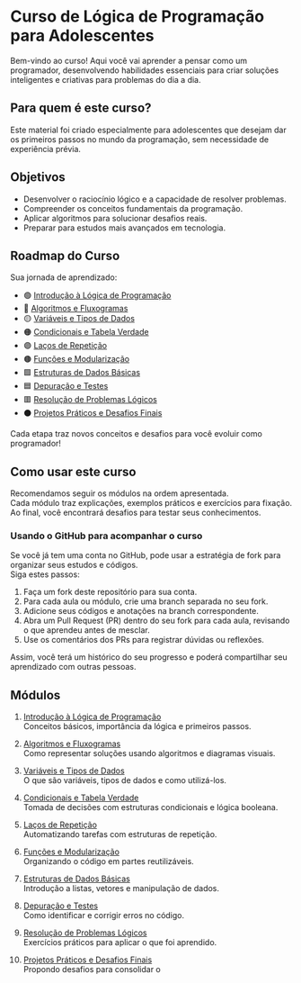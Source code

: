 # Curso de Lógica de Programação para Adolescentes

Bem-vindo ao curso! Aqui você vai aprender a pensar como um programador, desenvolvendo habilidades essenciais para criar soluções inteligentes e criativas para problemas do dia a dia.

## Para quem é este curso?

Este material foi criado especialmente para adolescentes que desejam dar os primeiros passos no mundo da programação, sem necessidade de experiência prévia.

## Objetivos

- Desenvolver o raciocínio lógico e a capacidade de resolver problemas.
- Compreender os conceitos fundamentais da programação.
- Aplicar algoritmos para solucionar desafios reais.
- Preparar para estudos mais avançados em tecnologia.

## Roadmap do Curso

Sua jornada de aprendizado:

- 🟢 [Introdução à Lógica de Programação](./modulo-01-introducao/README.md)
- 🔵 [Algoritmos e Fluxogramas](./modulo-02-algoritmos-fluxogramas/README.md)
- 🟡 [Variáveis e Tipos de Dados](./modulo-03-variaveis-tipos/README.md)
- 🟠 [Condicionais e Tabela Verdade](./modulo-04-condicionais-tabela-verdade/README.md)
- 🟣 [Laços de Repetição](./modulo-05-lacos-repeticao/README.md)
- 🟤 [Funções e Modularização](./modulo-06-funcoes-modularizacao/README.md)
- 🟩 [Estruturas de Dados Básicas](./modulo-07-estruturas-dados/README.md)
- 🟦 [Depuração e Testes](./modulo-08-depuracao-testes/README.md)
- 🟥 [Resolução de Problemas Lógicos](./modulo-09-problemas-logicos/README.md)
- ⚫ [Projetos Práticos e Desafios Finais](./modulo-10-projetos-desafios/README.md)

Cada etapa traz novos conceitos e desafios para você evoluir como programador!

## Como usar este curso

Recomendamos seguir os módulos na ordem apresentada.  
Cada módulo traz explicações, exemplos práticos e exercícios para fixação.  
Ao final, você encontrará desafios para testar seus conhecimentos.

### Usando o GitHub para acompanhar o curso

Se você já tem uma conta no GitHub, pode usar a estratégia de fork para organizar seus estudos e códigos.  
Siga estes passos:

1. Faça um fork deste repositório para sua conta.
2. Para cada aula ou módulo, crie uma branch separada no seu fork.
3. Adicione seus códigos e anotações na branch correspondente.
4. Abra um Pull Request (PR) dentro do seu fork para cada aula, revisando o que aprendeu antes de mesclar.
5. Use os comentários dos PRs para registrar dúvidas ou reflexões.

Assim, você terá um histórico do seu progresso e poderá compartilhar seu aprendizado com outras pessoas.

## Módulos

1. [Introdução à Lógica de Programação](./modulo-01-introducao/README.md)  
   Conceitos básicos, importância da lógica e primeiros passos.

2. [Algoritmos e Fluxogramas](./modulo-02-algoritmos-fluxogramas/README.md)  
   Como representar soluções usando algoritmos e diagramas visuais.

3. [Variáveis e Tipos de Dados](./modulo-03-variaveis-tipos/README.md)  
   O que são variáveis, tipos de dados e como utilizá-los.

4. [Condicionais e Tabela Verdade](./modulo-04-condicionais-tabela-verdade/README.md)  
   Tomada de decisões com estruturas condicionais e lógica booleana.

5. [Laços de Repetição](./modulo-05-lacos-repeticao/README.md)  
   Automatizando tarefas com estruturas de repetição.

6. [Funções e Modularização](./modulo-06-funcoes-modularizacao/README.md)  
   Organizando o código em partes reutilizáveis.

7. [Estruturas de Dados Básicas](./modulo-07-estruturas-dados/README.md)  
   Introdução a listas, vetores e manipulação de dados.

8. [Depuração e Testes](./modulo-08-depuracao-testes/README.md)  
   Como identificar e corrigir erros no código.

9. [Resolução de Problemas Lógicos](./modulo-09-problemas-logicos/README.md)  
   Exercícios práticos para aplicar o que foi aprendido.

10. [Projetos Práticos e Desafios Finais](./modulo-10-projetos-desafios/README.md)  
    Propondo desafios para consolidar o
